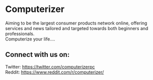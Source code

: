 # Computerizer

Aiming to be the largest consumer products network online, offering services and news tailored and targeted towards both beginners and professionals.  
Computerize your life....


## Connect with us on: 

Twitter: <https://twitter.com/computerizerpc>  
Reddit: <https://www.reddit.com/r/computerizer/>  

